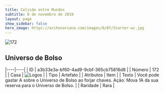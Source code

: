 ```yaml
---
title: Colisão entre Mundos
subtitle: 8 de novembro de 2019
layout: page
show_sidebar: false
hero_image: https://archonarcana.com/images/0/07/Starter-wc.jpg
---
```


![172](https://cdn.keyforgegame.com/media/card_front/pt/452_172_V363GPRH9QV4_pt.png)

## Universo de Bolso

|----|----|
| ID | a3b33e3a-bf60-4ad9-9cbf-365cb75816d8 |
| Número | 172 |
| Casa | ![Logos](https://archonarcana.com/images/thumb/c/ce/Logos.png/22px-Logos.png "Logos") |
| Tipo | Artefato |
| Atributos | Item |
| Texto | Você pode gastar A sobre o Universo de Bolso ao forjar chaves. Ação: Mova 1A da sua reserva para  o Universo de Bolso. |
| Raridade | Rara |
